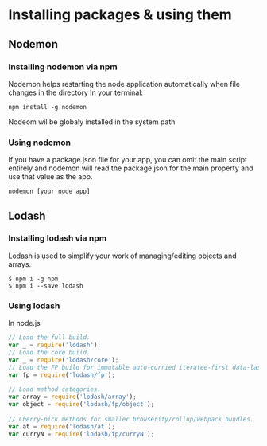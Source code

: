 # Installing packages & using them

## Nodemon

### Installing nodemon via npm

Nodemon helps restarting the node application automatically when file changes in the directory
In your terminal:
```
npm install -g nodemon
```
Nodeom wil be globaly installed in the system path

### Using nodemon

If you have a package.json file for your app, you can omit the main script entirely and nodemon will read the package.json for the main property and use that value as the app.

```
nodemon [your node app]
```

## Lodash

### Installing lodash via npm

Lodash is used to simplify your work of managing/editing objects and arrays.

```
$ npm i -g npm
$ npm i --save lodash
```


### Using lodash

In node.js
```javascript
// Load the full build.
var _ = require('lodash');
// Load the core build.
var _ = require('lodash/core');
// Load the FP build for immutable auto-curried iteratee-first data-last methods.
var fp = require('lodash/fp');
 
// Load method categories.
var array = require('lodash/array');
var object = require('lodash/fp/object');
 
// Cherry-pick methods for smaller browserify/rollup/webpack bundles.
var at = require('lodash/at');
var curryN = require('lodash/fp/curryN');
```

